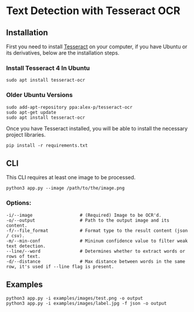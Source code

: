 # Text Detection with Tesseract OCR

## Installation

First you need to install [Tesseract](https://github.com/tesseract-ocr/tesseract/wiki) on your computer, if you have Ubuntu or its derivatives, below are the installation steps.

### Install Tesseract 4 In Ubuntu

```
sudo apt install tesseract-ocr
```

### Older Ubuntu Versions

```
sudo add-apt-repository ppa:alex-p/tesseract-ocr
sudo apt-get update
sudo apt install tesseract-ocr
```

Once you have Tesseract installed, you will be able to install the necessary project libraries.

```
pip install -r requirements.txt
```

## CLI

This CLI requires at least one image to be processed.

```
python3 app.py --image /path/to/the/image.png
```

### Options:

```
-i/--image                  # (Required) Image to be OCR'd.
-o/--output                 # Path to the output image and its content.
-f/--file_format            # Format type to the result content (json / csv).
-m/--min-conf               # Mininum confidence value to filter weak text detection.
--line/--word               # Determines whether to extract words or rows of text.
-d/--distance               # Max distance between words in the same row, it's used if --line flag is present.
```

## Examples

```
python3 app.py -i examples/images/test.png -o output
python3 app.py -i examples/images/label.jpg -f json -o output
```